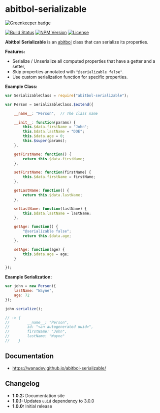 # abitbol-serializable

[![Greenkeeper badge](https://badges.greenkeeper.io/wanadev/abitbol-serializable.svg)](https://greenkeeper.io/)

[![Build Status](https://travis-ci.org/wanadev/abitbol-serializable.svg?branch=master)](https://travis-ci.org/wanadev/abitbol-serializable)
[![NPM Version](http://img.shields.io/npm/v/abitbol-serializable.svg?style=flat)](https://www.npmjs.com/package/abitbol-serializable)
[![License](http://img.shields.io/npm/l/abitbol-serializable.svg?style=flat)](https://github.com/wanadev/abitbol-serializable/blob/master/LICENSE)

**Abitbol Serializable** is an [abitbol][] class that can serialize its
properties.

**Features:**

* Serialize / Unserialize all computed properties that have a getter and
  a setter,
* Skip properties annotated with `"@serializable false"`.
* Use custom serialization function for specific properties.

**Example Class:**

```javascript
var SerializableClass = require("abitbol-serializable");

var Person = SerializableClass.$extend({

    __name__: "Person",  // The class name

    __init__: function(params) {
        this.$data.firstName = "John";
        this.$data.lastName = "DOE";
        this.$data.age = 0;
        this.$super(params);
    },

    getFirstName: function() {
        return this.$data.firstName;
    },

    setFirstName: function(firstName) {
        this.$data.firstName = firstName;
    },

    getLastName: function() {
        return this.$data.lastName;
    },

    setLastName: function(lastName) {
        this.$data.lastName = lastName;
    },

    getAge: function() {
        "@serializable false";
        return this.$data.age;
    },

    setAge: function(age) {
        this.$data.age = age;
    }

});
```

**Example Serialization:**

```javascript
var john = new Person({
    lastName: "Wayne",
    age: 72
});

john.serialize();

// -> {
//        __name__: "Person",
//        id: "<an autogenerated uuid>",
//        firstName: "John",
//        lastName: "Wayne"
//    }
```


## Documentation

* https://wanadev.github.io/abitbol-serializable/


## Changelog

* **1.0.2:** Documentation site
* **1.0.1:** Updates `uuid` dependency to 3.0.0
* **1.0.0:** Initial release


[abitbol]: https://github.com/wanadev/abitbol
